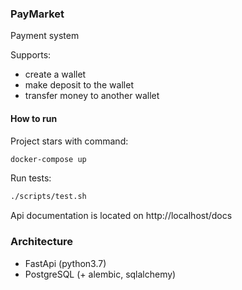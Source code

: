 ### PayMarket
Payment system

Supports:
- create a wallet
- make deposit to the wallet
- transfer money to another wallet

#### How to run
Project stars with command:
```bash
docker-compose up
```

Run tests:
```bash
./scripts/test.sh
```


Api documentation is located on http://localhost/docs


### Architecture
- FastApi (python3.7)
- PostgreSQL (+ alembic, sqlalchemy)
